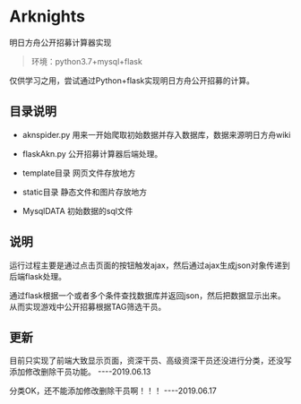 # Arknights
明日方舟公开招募计算器实现

>环境：python3.7+mysql+flask

仅供学习之用，尝试通过Python+flask实现明日方舟公开招募的计算。

## 目录说明

- aknspider.py 用来一开始爬取初始数据并存入数据库，数据来源明日方舟wiki

- flaskAkn.py  公开招募计算器后端处理。

- template目录 网页文件存放地方

- static目录 静态文件和图片存放地方

- MysqlDATA 初始数据的sql文件


## 说明

运行过程主要是通过点击页面的按钮触发ajax，然后通过ajax生成json对象传递到后端flask处理。

通过flask根据一个或者多个条件查找数据库并返回json，然后把数据显示出来。从而实现游戏中公开招募根据TAG筛选干员。

## 更新

目前只实现了前端大致显示页面，资深干员、高级资深干员还没进行分类，还没写添加修改删除干员功能。 ----2019.06.13

分类OK，还不能添加修改删除干员啊！！！ ----2019.06.17